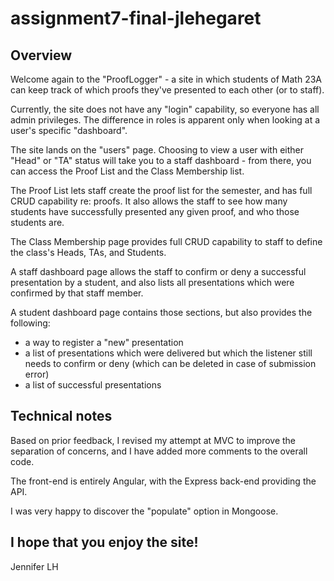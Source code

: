 # assignment7-final-jlehegaret

## Overview

Welcome again to the "ProofLogger" - a site in which students of Math 23A can keep track of which proofs they've presented to each other (or to staff).  

Currently, the site does not have any "login" capability, so everyone has all admin privileges.  The difference in roles is apparent only when looking at a user's specific "dashboard".

The site lands on the "users" page.  Choosing to view a user with either "Head" or "TA" status will take you to a staff dashboard - from there, you can access the Proof List and the Class Membership list.

The Proof List lets staff create the proof list for the semester, and has full CRUD capability re: proofs.  It also allows the staff to see how many students have successfully presented any given proof, and who those students are.

The Class Membership page provides full CRUD capability to staff to define the class's Heads, TAs, and Students.

A staff dashboard page allows the staff to confirm or deny a successful presentation by a student, and also lists all presentations which were confirmed by that staff member.

A student dashboard page contains those sections, but also provides the following:
- a way to register a "new" presentation
- a list of presentations which were delivered but which the listener still needs to confirm or deny (which can be deleted in case of submission error)
- a list of successful presentations

## Technical notes  

Based on prior feedback, I revised my attempt at MVC to improve the separation of concerns, and I have added more comments to the overall code.

The front-end is entirely Angular, with the Express back-end providing the API.
  
I was very happy to discover the "populate" option in Mongoose.

## I hope that you enjoy the site!

Jennifer LH
